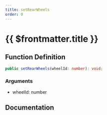 ```yaml
---
title: setRearWheels
order: 0
---
```


# {{ $frontmatter.title }}

## Function Definition

```ts
public setRearWheels(wheelId: number): void;
```

### Arguments

* wheelId: number

## Documentation

<!--@include: ./parts/setRearWheels.md-->

